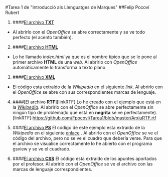 #Tarea 1 de "Introducció als Llenguatges de Marques"
##Felip Pocoví Rubert

1. ####[El archivo **TXT**](https://github.com/Fpocovi/Tarea1/blob/master/ArxiuTXT.txt)

* Al abrirlo con el _OpenOffice_ se abre correctamente y se ve todo perfecto (el acento también).

2. ####[El archivo **HTML**](https://github.com/Fpocovi/Tarea1/blob/master/index.html)

* Lo he llamado _index.html_ ya que es el nombre típico que se le pone al primer archivo **HTML** de una _web_. Al abrirlo con _OpenOffice_ automáticamente lo transforma a texto plano

3. ####[El archivo **XML**](https://github.com/Fpocovi/Tarea1/blob/master/arxiuXML.xml)

* El código esta extraído de la _Wikipedia_ en el siguiente [_link_](https://es.wikipedia.org/wiki/Extensible_Markup_Language). Al abrirlo con el _OpenOffice_ se abre con sus correspondientes marcas de lenguaje.

4. ####[El archivo **RTF**][linkRTF]
Lo he creado con el ejemplo que está en la [_Wikipedia_](https://es.wikipedia.org/wiki/Rich_Text_Format). Al abrirlo con el _OpenOffice_ se abre perfectamente sin ningún tipo de problema(lo que está en **negrita** se ve perfectamente).
[linkRTF]:https://github.com/Fpocovi/Tarea1/blob/master/ArxiuRTF.rtf

5. ####[El archivo **PS**](https://github.com/Fpocovi/Tarea1/blob/master/ArxiuPs.ps)
El código de este ejemplo esta extraído de la _Wikipedia_ en el siguiente [enlace](https://es.wikipedia.org/wiki/PostScript) . Al abrirlo con el _OpenOffice_ se ve el código del archivo, pero no se ve el cuadro que debería verse. Para que el archivo se visualice correctamente lo he abierto con el programa gsview y se ve el cuadrado.

6. ####[El archivo **CSS**](https://github.com/Fpocovi/Tarea1/blob/master/ArxiuCSS.css)
El código esta extraído de los apuntes aportados por el profesor. Al abrirlo con el _OpenOffice_ se ve el archivo con las marcas de lenguaje correspondientes.
